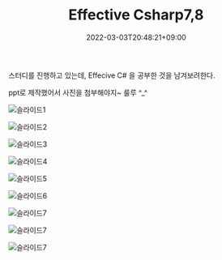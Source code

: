 ﻿---
title: "Effective Csharp7,8"
date: 2022-03-03T20:48:21+09:00
tags: ["Effective Csharp"]
categories: ["effectiveCsharp"]
series: [""]
chapter: [""]
author: [""]
ShowReadingTime: true
ShowBreadCrumbs: false
ShowPostNavLinks: true
ShowCodeCopyButtons: true
ShowCreativeCommons: true
showToc: true
TocOpen: true
comments: true
disableShare: false
searchHidden: false
cover:
  hidden: true
  image: "/logo/logo-csharp.png"
  alt: ""

draft: true
---

스터디를 진행하고 있는데, Effecive C# 을 공부한 것을 남겨보려한다.

ppt로 제작했어서 사진을 첨부해야지~ 룰루 ^_^

![슬라이드1](/images/Effective/Effective78_1.PNG)

![슬라이드2](/images/Effective/Effective78_2.PNG)

![슬라이드3](/images/Effective/Effective78_3.PNG)

![슬라이드4](/images/Effective/Effective78_4.PNG)

![슬라이드5](/images/Effective/Effective78_5.PNG)

![슬라이드6](/images/Effective/Effective78_6.PNG)

![슬라이드7](/images/Effective/Effective78_7.PNG)

![슬라이드7](/images/Effective/Effective78_8.PNG)

![슬라이드7](/images/Effective/Effective78_9.PNG)